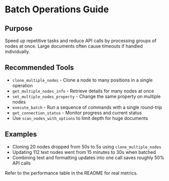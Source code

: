 # Batch Operations Guide

## Purpose

Speed up repetitive tasks and reduce API calls by processing groups of nodes at once. Large documents often cause timeouts if handled individually.

## Recommended Tools

- `clone_multiple_nodes` - Clone a node to many positions in a single operation
- `get_multiple_nodes_info` - Retrieve details for many nodes at once
- `set_multiple_nodes_property` - Change the same property on multiple nodes
- `execute_batch` - Run a sequence of commands with a single round-trip
- `get_connection_status` - Monitor progress and current status
- Use `scan_nodes_with_options` to limit depth for huge documents

## Examples

- Cloning 20 nodes dropped from 50s to 5s using `clone_multiple_nodes`
- Updating 112 text nodes went from 15 minutes to 30s when batched
- Combining text and formatting updates into one call saves roughly 50% API calls

Refer to the performance table in the README for real metrics.
